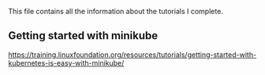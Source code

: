This file contains all the information about the tutorials I complete.

## Getting started with minikube
https://training.linuxfoundation.org/resources/tutorials/getting-started-with-kubernetes-is-easy-with-minikube/
